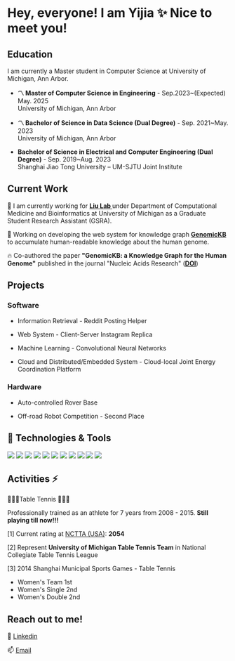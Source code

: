 # Hey, everyone! I am Yijia ✨ Nice to meet you!

## Education

I am currently a Master student in Computer Science at University of Michigan, Ann Arbor.

- **〽️ Master of Computer Science in Engineering** - Sep.2023~(Expected) May. 2025<br>
  University of Michigan, Ann Arbor

- **〽️ Bachelor of Science in Data Science (Dual Degree)** - Sep. 2021~May. 2023<br>
  University of Michigan, Ann Arbor

- **Bachelor of Science in Electrical and Computer Engineering (Dual Degree)** - Sep. 2019~Aug. 2023<br>
  Shanghai Jiao Tong University – UM-SJTU Joint Institute

## Current Work
🔭 I am currently working for  **<a href="https://jieliu6.github.io/"> Liu Lab </a>** under Department of Computational Medicine and Bioinformatics at University of Michigan as a Graduate Student Research Assistant (GSRA). 

🌱 Working on developing the web system for knowledge graph  **<a href="https://gkb.dcmb.med.umich.edu/"> GenomicKB </a>** to accumulate human-readable knowledge about the human genome.

🔥 Co-authored the paper **"GenomicKB: a Knowledge Graph for the Human Genome"** published in the journal "Nucleic Acids Research" (**[DOI](https://doi.org/10.1093/nar/gkac957)**)

## Projects
### Software
- Information Retrieval - Reddit Posting Helper

- Web System - Client-Server Instagram Replica

- Machine Learning - Convolutional Neural Networks

- Cloud and Distributed/Embedded System - Cloud-local Joint Energy Coordination Platform

### Hardware
- Auto-controlled Rover Base

- Off-road Robot Competition - Second Place

## 🔧 Technologies & Tools
![](https://img.shields.io/badge/Code-Python-informational?style=flat&logo=python&logoColor=white&color=blue)
![](https://img.shields.io/badge/Code-C-informational?style=flat&logo=c%2B%2B)
![](https://img.shields.io/badge/Code-C++-informational?style=flat&logo=c%2B%2B)
![](https://img.shields.io/badge/Code-JavaScript-informational?style=flat&logo=javascript&logoColor=white&color=blue)
![](https://img.shields.io/badge/Code-MatLab-informational?style=flat&logo=MatLab&logoColor=white&color=blue)
![](https://img.shields.io/badge/Code-PyTorch-informational?style=flat&logo=PyTorch&logoColor=white&color=blue)
![](https://img.shields.io/badge/Code-React-informational?style=flat&logo=React&logoColor=white&color=blue)
![](https://img.shields.io/badge/Code-Redux-informational?style=flat&logo=Redux&logoColor=white&color=blue)
![](https://img.shields.io/badge/Tools-PostgreSQL-informational?style=flat&logo=postgresql&logoColor=white&color=blue)
![](https://img.shields.io/badge/Code-Make-informational?style=flat&logo=cmake&logoColor=white&color=blue)
![](https://img.shields.io/badge/Shell-Bash-informational?style=flat&logo=gnu-bash&logoColor=white&color=blue)

## Activities ⚡

🏓🏓🏓Table Tennis 🏓🏓🏓

Professionally trained as an athlete for 7 years from 2008 - 2015. **Still playing till now!!!**

[1] Current rating at <a href = "http://www.nctta.org/">
NCTTA (USA)</a>: **2054**

[2] Represent **University of Michigan Table Tennis Team** in National Collegiate Table Tennis League

[3] 2014 Shanghai Municipal Sports Games - Table Tennis 
 - Women's Team 1st
 - Women's Single 2nd
 - Women's Double 2nd

## Reach out to me!
 💬 <a href="https://www.linkedin.com/in/yijia-gao/"> Linkedin </a>

 📫 [Email](mailto:yijiagao@umich.edu)
<!--
Here are some ideas to get you started:

- 🔭 I’m currently working on ...
- 🌱 I’m currently learning ...
- 👯 I’m looking to collaborate on ...
- 🤔 I’m looking for help with ...
- 💬 Ask me about ...
- 📫 How to reach me: ...
- 😄 Pronouns: ...
- ⚡ Fun fact: ...
-->